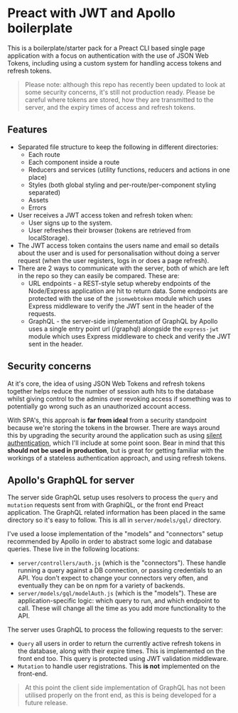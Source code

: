 # Preact with JWT and Apollo boilerplate

This is a boilerplate/starter pack for a Preact CLI based single page application with a focus on authentication with the use of JSON Web Tokens, including using a custom system for handling access tokens and refresh tokens.

> Please note: although this repo has recently been updated to look at some security concerns, it's still not production ready. Please be careful where tokens are stored, how they are transmitted to the server, and the expiry times of access and refresh tokens.

## Features

* Separated file structure to keep the following in different directories:
  * Each route
  * Each component inside a route
  * Reducers and services (utility functions, reducers and actions in one place)
  * Styles (both global styling and per-route/per-component styling separated)
  * Assets
  * Errors
* User receives a JWT access token and refresh token when:
  * User signs up to the system.
  * User refreshes their browser (tokens are retrieved from localStorage).
* The JWT access token contains the users name and email so details about the user and is used for personalisation without doing a server request (when the user registers, logs in or does a page refresh).
* There are 2 ways to communicate with the server, both of which are left in the repo so they can easily be compared. These are:
  * URL endpoints - a REST-style setup whereby endpoints of the Node/Express application are hit to return data. Some endpoints are protected with the use of the `jsonwebtoken` module which uses Express middleware to verify the JWT sent in the header of the requests.
  * GraphQL - the server-side implementation of GraphQL by Apollo uses a single entry point url (/graphql) alongside the `express-jwt` module which uses Express middleware to check and verify the JWT sent in the header.

## Security concerns

At it's core, the idea of using JSON Web Tokens and refresh tokens together helps reduce the number of session auth hits to the database whilst giving control to the admins over revoking access if something was to potentially go wrong such as an unauthorized account access.

With SPA's, this approah is **far from ideal** from a security standpoint because we're storing the tokens in the browser. There are ways around this by upgrading the security around the application such as using [silent authentication](https://auth0.com/docs/api-auth/tutorials/silent-authentication), which I'll include at some point soon. Bear in mind that this **should not be used in production**, but is great for getting familiar with the workings of a stateless authentication approach, and using refresh tokens.

## Apollo's GraphQL for server

The server side GraphQL setup uses resolvers to process the `query` and `mutation` requests sent from with GraphiQL, or the front end Preact application. The GraphQL related information has been placed in the same directory so it's easy to follow. This is all in `server/models/gql/` directory.

I've used a loose implementation of the "models" and "connectors" setup recommended by Apollo in order to abstract some logic and database queries. These live in the following locations:

* `server/controllers/auth.js` (which is the "connectors"). These handle running a query against a DB connection, or passing credentials to an API. You don't expect to change your connectors very often, and eventually they can be on npm for a variety of backends.
* `server/models/gql/modelAuth.js` (which is the "models"). These are application-specific logic: which query to run, and which endpoint to call. These will change all the time as you add more functionality to the API.

The server uses GraphQL to process the following requests to the server:

* `Query` all users in order to return the currently active refresh tokens in the database, along with their expire times. This is implemented on the front end too. This query is protected using JWT validation middleware.
* `Mutation` to handle user registrations. This **is not** implemented on the front-end.

> At this point the client side implementation of GraphQL has not been utilised properly on the front end, as this is being developed for a future release.
